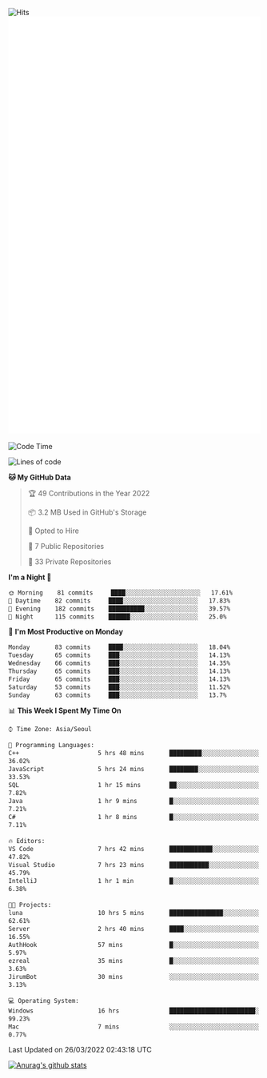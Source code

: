 ![Hits](https://hits.seeyoufarm.com/api/count/incr/badge.svg?url=https%3A%2F%2Fgithub.com%2Fkokose1234&count_bg=%2379C83D&title_bg=%23555555&icon=apple.svg&icon_color=%23E7E7E7&title=hits&edge_flat=false)
<br/>
![Metrics](https://github.com/kokose1234/kokose1234/blob/main/github-metrics.svg)

<!--START_SECTION:waka-->
![Code Time](http://img.shields.io/badge/Code%20Time-604%20hrs%2035%20mins-blue)

![Lines of code](https://img.shields.io/badge/From%20Hello%20World%20I%27ve%20Written-2%20Million%20lines%20of%20code-blue)

**🐱 My GitHub Data** 

> 🏆 49 Contributions in the Year 2022
 > 
> 📦 3.2 MB Used in GitHub's Storage 
 > 
> 💼 Opted to Hire
 > 
> 📜 7 Public Repositories 
 > 
> 🔑 33 Private Repositories  
 > 
**I'm a Night 🦉** 

```text
🌞 Morning    81 commits     ████░░░░░░░░░░░░░░░░░░░░░   17.61% 
🌆 Daytime    82 commits     ████░░░░░░░░░░░░░░░░░░░░░   17.83% 
🌃 Evening    182 commits    ██████████░░░░░░░░░░░░░░░   39.57% 
🌙 Night      115 commits    ██████░░░░░░░░░░░░░░░░░░░   25.0%

```
📅 **I'm Most Productive on Monday** 

```text
Monday       83 commits     ████░░░░░░░░░░░░░░░░░░░░░   18.04% 
Tuesday      65 commits     ███░░░░░░░░░░░░░░░░░░░░░░   14.13% 
Wednesday    66 commits     ███░░░░░░░░░░░░░░░░░░░░░░   14.35% 
Thursday     65 commits     ███░░░░░░░░░░░░░░░░░░░░░░   14.13% 
Friday       65 commits     ███░░░░░░░░░░░░░░░░░░░░░░   14.13% 
Saturday     53 commits     ███░░░░░░░░░░░░░░░░░░░░░░   11.52% 
Sunday       63 commits     ███░░░░░░░░░░░░░░░░░░░░░░   13.7%

```


📊 **This Week I Spent My Time On** 

```text
⌚︎ Time Zone: Asia/Seoul

💬 Programming Languages: 
C++                      5 hrs 48 mins       █████████░░░░░░░░░░░░░░░░   36.02% 
JavaScript               5 hrs 24 mins       ████████░░░░░░░░░░░░░░░░░   33.53% 
SQL                      1 hr 15 mins        ██░░░░░░░░░░░░░░░░░░░░░░░   7.82% 
Java                     1 hr 9 mins         █░░░░░░░░░░░░░░░░░░░░░░░░   7.21% 
C#                       1 hr 8 mins         █░░░░░░░░░░░░░░░░░░░░░░░░   7.11%

🔥 Editors: 
VS Code                  7 hrs 42 mins       ████████████░░░░░░░░░░░░░   47.82% 
Visual Studio            7 hrs 23 mins       ███████████░░░░░░░░░░░░░░   45.79% 
IntelliJ                 1 hr 1 min          █░░░░░░░░░░░░░░░░░░░░░░░░   6.38%

🐱‍💻 Projects: 
luna                     10 hrs 5 mins       ███████████████░░░░░░░░░░   62.61% 
Server                   2 hrs 40 mins       ████░░░░░░░░░░░░░░░░░░░░░   16.55% 
AuthHook                 57 mins             █░░░░░░░░░░░░░░░░░░░░░░░░   5.97% 
ezreal                   35 mins             █░░░░░░░░░░░░░░░░░░░░░░░░   3.63% 
JirumBot                 30 mins             ░░░░░░░░░░░░░░░░░░░░░░░░░   3.13%

💻 Operating System: 
Windows                  16 hrs              ████████████████████████░   99.23% 
Mac                      7 mins              ░░░░░░░░░░░░░░░░░░░░░░░░░   0.77%

```


 Last Updated on 26/03/2022 02:43:18 UTC
<!--END_SECTION:waka-->

[![Anurag's github stats](https://github-readme-stats.vercel.app/api?username=kokose1234&theme=dracula)](https://github.com/anuraghazra/github-readme-stats)



	
